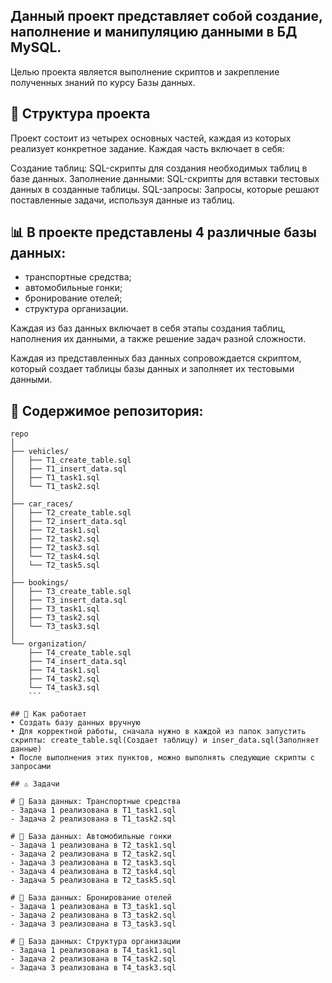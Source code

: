 ## Данный проект представляет собой создание, наполнение и манипуляцию данными в БД MySQL.

Целью проекта является выполнение скриптов и закрепление полученных знаний по курсу Базы данных.

## 📁 Структура проекта
Проект состоит из четырех основных частей, каждая из которых реализует конкретное задание. Каждая часть включает в себя:

Создание таблиц: SQL-скрипты для создания необходимых таблиц в базе данных.
Заполнение данными: SQL-скрипты для вставки тестовых данных в созданные таблицы.
SQL-запросы: Запросы, которые решают поставленные задачи, используя данные из таблиц.

## 📊 В проекте представлены 4 различные базы данных:
- транспортные средства;
- автомобильные гонки;
- бронирование отелей;
- структура организации.

Каждая из баз данных включает в себя этапы создания таблиц, наполнения их данными, а также решение задач разной сложности.

Каждая из представленных баз данных сопровождается скриптом, который создает таблицы базы данных и заполняет их тестовыми данными.

## 📂 Содержимое репозитория:
```
repo
│
├── vehicles/
│   ├── T1_create_table.sql
│   ├── T1_insert_data.sql
│   ├── T1_task1.sql
│   └── T1_task2.sql
│
├── car_races/
│   ├── T2_create_table.sql
│   ├── T2_insert_data.sql
│   ├── T2_task1.sql
│   ├── T2_task2.sql
│   ├── T2_task3.sql
│   └── T2_task4.sql
│   └── T2_task5.sql
│
├── bookings/
│   ├── T3_create_table.sql
│   ├── T3_insert_data.sql
│   ├── T3_task1.sql
│   ├── T3_task2.sql
│   └── T3_task3.sql
│
└── organization/
    ├── T4_create_table.sql
    ├── T4_insert_data.sql
    ├── T4_task1.sql
    ├── T4_task2.sql
    └── T4_task3.sql 
    ```

## 🚀 Как работает
• Создать базу данных вручную 
• Для корректной работы, сначала нужно в каждой из папок запустить скрипты: create_table.sql(Создает таблицу) и inser_data.sql(Заполняет данные)
• После выполнения этих пунктов, можно выполнять следующие скрипты с запросами

## ⚠️ Задачи

# 📝 База данных: Транспортные средства
- Задача 1 реализована в T1_task1.sql
- Задача 2 реализована в T1_task2.sql

# 📝 База данных: Автомобильные гонки
- Задача 1 реализована в T2_task1.sql
- Задача 2 реализована в T2_task2.sql
- Задача 3 реализована в T2_task3.sql
- Задача 4 реализована в T2_task4.sql
- Задача 5 реализована в T2_task5.sql

# 📝 База данных: Бронирование отелей
- Задача 1 реализована в T3_task1.sql
- Задача 2 реализована в T3_task2.sql
- Задача 3 реализована в T3_task3.sql

# 📝 База данных: Структура организации
- Задача 1 реализована в T4_task1.sql
- Задача 2 реализована в T4_task2.sql
- Задача 3 реализована в T4_task3.sql

  
 
